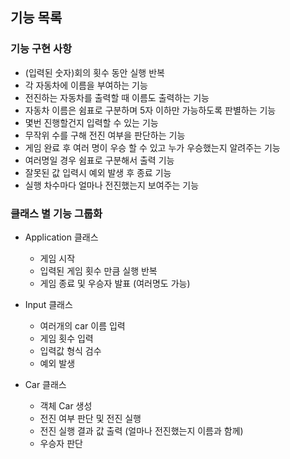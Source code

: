 기능 목록
-

### 기능 구현 사항

+ (입력된 숫자)회의 횟수 동안 실행 반복 
+ 각 자동차에 이름을 부여하는 기능 
+ 전진하는 자동차를 출력할 때 이름도 출력하는 기능
+ 자동차 이름은 쉼표로 구분하며 5자 이하만 가능하도록 판별하는 기능
+ 몇번 진행할건지 입력할 수 있는 기능 
+ 무작위 수를 구해 전진 여부을 판단하는 기능 
+ 게임 완료 후 여러 명이 우승 할 수 있고 누가 우승했는지 알려주는 기능  
+ 여러명일 경우 쉼표로 구분해서 출력 기능 
+ 잘못된 값 입력시 예외 발생 후 종료 기능 
+ 실행 차수마다 얼마나 전진했는지 보여주는 기능



### 클래스 별 기능 그룹화

* Application 클래스
  * 게임 시작
  * 입력된 게임 횟수 만큼 실행 반복
  * 게임 종료 및 우승자 발표 (여러명도 가능)


* Input 클래스
  * 여러개의 car 이름 입력 
  * 게임 횟수 입력
  * 입력값 형식 검수
  * 예외 발생


* Car 클래스
  * 객체 Car 생성
  * 전진 여부 판단 및 전진 실행
  * 전진 실행 결과 값 출력 (얼마나 전진했는지 이름과 함께)
  * 우승자 판단

